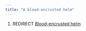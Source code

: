 ```yaml
---
title: "A blood-encrusted helm"
---
```


1.  REDIRECT [Blood-encrusted helm](Blood-encrusted_helm "wikilink")